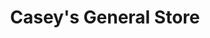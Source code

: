 ---
title: "Casey's General Store"
url: /fargo/caseys-general-store-25th-street-south/
shop: convenience
---